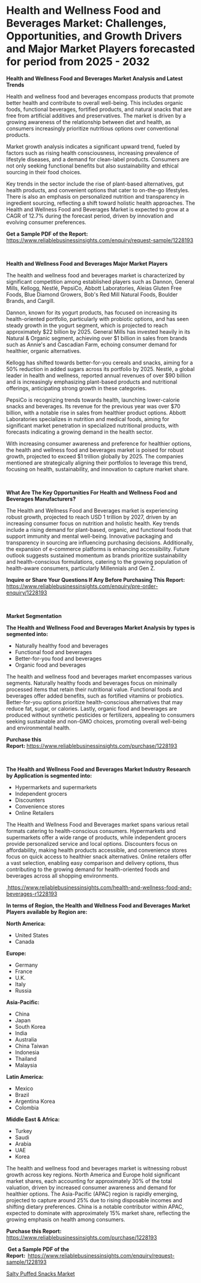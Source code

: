 <p><h1>Health and Wellness Food and Beverages Market: Challenges, Opportunities, and Growth Drivers and Major Market Players forecasted for period from 2025 - 2032</h1></p><p><strong>Health and Wellness Food and Beverages Market Analysis and Latest Trends</strong></p>
<p><p>Health and wellness food and beverages encompass products that promote better health and contribute to overall well-being. This includes organic foods, functional beverages, fortified products, and natural snacks that are free from artificial additives and preservatives. The market is driven by a growing awareness of the relationship between diet and health, as consumers increasingly prioritize nutritious options over conventional products.</p><p>Market growth analysis indicates a significant upward trend, fueled by factors such as rising health consciousness, increasing prevalence of lifestyle diseases, and a demand for clean-label products. Consumers are not only seeking functional benefits but also sustainability and ethical sourcing in their food choices. </p><p>Key trends in the sector include the rise of plant-based alternatives, gut health products, and convenient options that cater to on-the-go lifestyles. There is also an emphasis on personalized nutrition and transparency in ingredient sourcing, reflecting a shift toward holistic health approaches. The Health and Wellness Food and Beverages Market is expected to grow at a CAGR of 12.7% during the forecast period, driven by innovation and evolving consumer preferences. </p></p>
<p><strong>Get a Sample PDF of the Report:&nbsp;</strong> <a href="https://www.reliablebusinessinsights.com/enquiry/request-sample/1228193?utm_campaign=2099&utm_medium=2&utm_source=Github&utm_content=ia&utm_term=15022025&utm_id=health-and-wellness-food-and-beverages">https://www.reliablebusinessinsights.com/enquiry/request-sample/1228193</a></p>
<p>&nbsp;</p>
<p><strong>Health and Wellness Food and Beverages Major Market Players</strong></p>
<p><p>The health and wellness food and beverages market is characterized by significant competition among established players such as Dannon, General Mills, Kellogg, Nestlé, PepsiCo, Abbott Laboratories, Aleias Gluten Free Foods, Blue Diamond Growers, Bob's Red Mill Natural Foods, Boulder Brands, and Cargill. </p><p>Dannon, known for its yogurt products, has focused on increasing its health-oriented portfolio, particularly with probiotic options, and has seen steady growth in the yogurt segment, which is projected to reach approximately $22 billion by 2025. General Mills has invested heavily in its Natural & Organic segment, achieving over $1 billion in sales from brands such as Annie's and Cascadian Farm, echoing consumer demand for healthier, organic alternatives.</p><p>Kellogg has shifted towards better-for-you cereals and snacks, aiming for a 50% reduction in added sugars across its portfolio by 2025. Nestlé, a global leader in health and wellness, reported annual revenues of over $90 billion and is increasingly emphasizing plant-based products and nutritional offerings, anticipating strong growth in these categories.</p><p>PepsiCo is recognizing trends towards health, launching lower-calorie snacks and beverages. Its revenue for the previous year was over $70 billion, with a notable rise in sales from healthier product options. Abbott Laboratories specializes in nutrition and medical foods, aiming for significant market penetration in specialized nutritional products, with forecasts indicating a growing demand in the health sector.</p><p>With increasing consumer awareness and preference for healthier options, the health and wellness food and beverages market is poised for robust growth, projected to exceed $1 trillion globally by 2025. The companies mentioned are strategically aligning their portfolios to leverage this trend, focusing on health, sustainability, and innovation to capture market share.</p></p>
<p>&nbsp;</p>
<p><strong>What Are The Key Opportunities For Health and Wellness Food and Beverages Manufacturers?</strong></p>
<p><p>The Health and Wellness Food and Beverages market is experiencing robust growth, projected to reach USD 1 trillion by 2027, driven by an increasing consumer focus on nutrition and holistic health. Key trends include a rising demand for plant-based, organic, and functional foods that support immunity and mental well-being. Innovative packaging and transparency in sourcing are influencing purchasing decisions. Additionally, the expansion of e-commerce platforms is enhancing accessibility. Future outlook suggests sustained momentum as brands prioritize sustainability and health-conscious formulations, catering to the growing population of health-aware consumers, particularly Millennials and Gen Z.</p></p>
<p><strong>Inquire or Share Your Questions If Any Before Purchasing This Report:</strong> <a href="https://www.reliablebusinessinsights.com/enquiry/pre-order-enquiry/1228193?utm_campaign=2099&utm_medium=2&utm_source=Github&utm_content=ia&utm_term=15022025&utm_id=health-and-wellness-food-and-beverages">https://www.reliablebusinessinsights.com/enquiry/pre-order-enquiry/1228193</a></p>
<p>&nbsp;</p>
<p><strong>Market Segmentation</strong></p>
<p><strong>The Health and Wellness Food and Beverages Market Analysis by types is segmented into:</strong></p>
<p><ul><li>Naturally healthy food and beverages</li><li>Functional food and beverages</li><li>Better-for-you food and beverages</li><li>Organic food and beverages</li></ul></p>
<p><p>The health and wellness food and beverages market encompasses various segments. Naturally healthy foods and beverages focus on minimally processed items that retain their nutritional value. Functional foods and beverages offer added benefits, such as fortified vitamins or probiotics. Better-for-you options prioritize health-conscious alternatives that may reduce fat, sugar, or calories. Lastly, organic food and beverages are produced without synthetic pesticides or fertilizers, appealing to consumers seeking sustainable and non-GMO choices, promoting overall well-being and environmental health.</p></p>
<p><strong>Purchase this Report:&nbsp;</strong><a href="https://www.reliablebusinessinsights.com/purchase/1228193?utm_campaign=2099&utm_medium=2&utm_source=Github&utm_content=ia&utm_term=15022025&utm_id=health-and-wellness-food-and-beverages">https://www.reliablebusinessinsights.com/purchase/1228193</a></p>
<p>&nbsp;</p>
<p><strong>The Health and Wellness Food and Beverages Market Industry Research by Application is segmented into:</strong></p>
<p><ul><li>Hypermarkets and supermarkets</li><li>Independent grocers</li><li>Discounters</li><li>Convenience stores</li><li>Online Retailers</li></ul></p>
<p><p>The Health and Wellness Food and Beverages market spans various retail formats catering to health-conscious consumers. Hypermarkets and supermarkets offer a wide range of products, while independent grocers provide personalized service and local options. Discounters focus on affordability, making health products accessible, and convenience stores focus on quick access to healthier snack alternatives. Online retailers offer a vast selection, enabling easy comparison and delivery options, thus contributing to the growing demand for health-oriented foods and beverages across all shopping environments.</p></p>
<p><a href="https://www.reliablebusinessinsights.com/health-and-wellness-food-and-beverages-r1228193?utm_campaign=2099&utm_medium=2&utm_source=Github&utm_content=ia&utm_term=15022025&utm_id=health-and-wellness-food-and-beverages">&nbsp;https://www.reliablebusinessinsights.com/health-and-wellness-food-and-beverages-r1228193</a></p>
<p><strong>In terms of Region, the Health and Wellness Food and Beverages Market Players available by Region are:</strong></p>
<p>
    <p> <strong> North America: </strong>
        <ul>
            <li>United States</li>
            <li>Canada</li>
        </ul>
        </p> 
    <p> <strong> Europe: </strong>
        <ul>
            <li>Germany</li>
            <li>France</li>
            <li>U.K.</li>
            <li>Italy</li>
            <li>Russia</li>
        </ul>
        </p> 
    <p> <strong> Asia-Pacific: </strong>
        <ul>
            <li>China</li>
            <li>Japan</li>
            <li>South Korea</li>
            <li>India</li>
            <li>Australia</li>
            <li>China Taiwan</li>
            <li>Indonesia</li>
            <li>Thailand</li>
            <li>Malaysia</li>
        </ul>
        </p> 
    <p> <strong> Latin America: </strong>
        <ul>
            <li>Mexico</li>
            <li>Brazil</li>
            <li>Argentina Korea</li>
            <li>Colombia</li>
        </ul>
        </p> 
    <p> <strong> Middle East & Africa: </strong>
        <ul>
            <li>Turkey</li>
            <li>Saudi</li>
            <li>Arabia</li>
            <li>UAE</li>
            <li>Korea</li>
        </ul>
    </p>
    </p>
<p><p>The health and wellness food and beverages market is witnessing robust growth across key regions. North America and Europe hold significant market shares, each accounting for approximately 30% of the total valuation, driven by increased consumer awareness and demand for healthier options. The Asia-Pacific (APAC) region is rapidly emerging, projected to capture around 25% due to rising disposable incomes and shifting dietary preferences. China is a notable contributor within APAC, expected to dominate with approximately 15% market share, reflecting the growing emphasis on health among consumers.</p></p>
<p><strong>Purchase this Report: </strong><a href="https://www.reliablebusinessinsights.com/purchase/1228193?utm_campaign=2099&utm_medium=2&utm_source=Github&utm_content=ia&utm_term=15022025&utm_id=health-and-wellness-food-and-beverages">https://www.reliablebusinessinsights.com/purchase/1228193</a></p>
<p>&nbsp;<strong>Get a Sample PDF of the Report:&nbsp;&nbsp;</strong><a href="https://www.reliablebusinessinsights.com/enquiry/request-sample/1228193?utm_campaign=2099&utm_medium=2&utm_source=Github&utm_content=ia&utm_term=15022025&utm_id=health-and-wellness-food-and-beverages">https://www.reliablebusinessinsights.com/enquiry/request-sample/1228193</a></p>
<p><strong></strong></p>
<p><p><a href="https://github.com/NargisHussain432/Market-Research-Report-List-1/blob/main/salty-puffed-snacks-market.md?utm_campaign=2099&utm_medium=2&utm_source=Github&utm_content=ia&utm_term=15022025&utm_id=health-and-wellness-food-and-beverages">Salty Puffed Snacks Market</a></p></p>